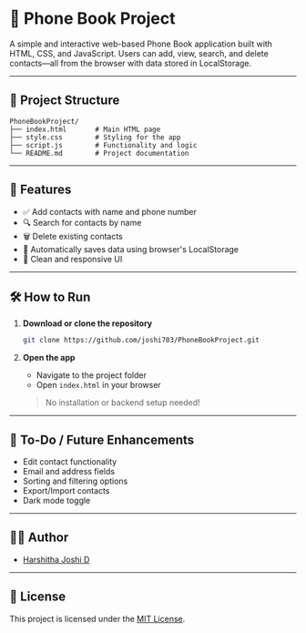 # 📒 Phone Book Project

A simple and interactive web-based Phone Book application built with HTML, CSS, and JavaScript. Users can add, view, search, and delete contacts—all from the browser with data stored in LocalStorage.

---

## 📁 Project Structure

```
PhoneBookProject/
├── index.html       # Main HTML page
├── style.css        # Styling for the app
├── script.js        # Functionality and logic
└── README.md        # Project documentation
```

---

## 🚀 Features

- ✅ Add contacts with name and phone number
- 🔍 Search for contacts by name
- 🗑️ Delete existing contacts
- 💾 Automatically saves data using browser's LocalStorage
- 🎨 Clean and responsive UI

---

## 🛠️ How to Run

1. **Download or clone the repository**
   ```bash
   git clone https://github.com/joshi703/PhoneBookProject.git
   ```

2. **Open the app**
   - Navigate to the project folder
   - Open `index.html` in your browser

   > No installation or backend setup needed!

---


## 📌 To-Do / Future Enhancements

- Edit contact functionality
- Email and address fields
- Sorting and filtering options
- Export/Import contacts
- Dark mode toggle

---

## 🧑‍💻 Author

- [Harshitha Joshi D](https://github.com/joshi703)

---

## 📄 License

This project is licensed under the [MIT License](LICENSE).
